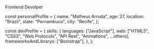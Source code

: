 Frontend Devolper


const personalProfile = {
  name: "Matheus Arruda",
  age: 27,
  location: "Brazil",
  state: "Pernambuco",
  city: "Recife",
};

const devProfile = {
  skills: {
    languages: ["JavaScript"],
    web: ["HTML5", "CSS3", "Web Protocols", "API Rest", "Animations", ...others],
    frameworksAndLibrarys: ["Bootstrap"],
  },
};
